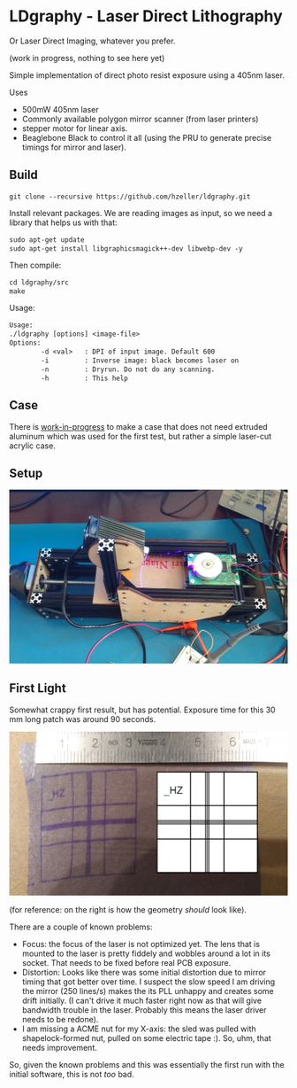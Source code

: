 LDgraphy - Laser Direct Lithography
===================================

Or Laser Direct Imaging, whatever you prefer.

(work in progress, nothing to see here yet)

Simple implementation of direct photo resist exposure using a 405nm laser.

Uses
  * 500mW 405nm laser
  * Commonly available polygon mirror scanner (from laser printers)
  * stepper motor for linear axis.
  * Beaglebone Black to control it all (using the PRU to generate precise
    timings for mirror and laser).

Build
-----
```
git clone --recursive https://github.com/hzeller/ldgraphy.git
```

Install relevant packages. We are reading images as input, so we need a library
that helps us with that:
```
sudo apt-get update
sudo apt-get install libgraphicsmagick++-dev libwebp-dev -y
```

Then compile:
```
cd ldgraphy/src
make
```

Usage:
```
Usage:
./ldgraphy [options] <image-file>
Options:
        -d <val>   : DPI of input image. Default 600
        -i         : Inverse image: black becomes laser on
        -n         : Dryrun. Do not do any scanning.
        -h         : This help
```

Case
----
There is [work-in-progress](./hardware) to make a case that does not need
extruded aluminum which was used for the first test, but rather a simple
laser-cut acrylic case.

Setup
-----
![Initial setup](./img/setup.jpg)

First Light
-----------
Somewhat crappy first result, but has potential. Exposure time for this 30 mm
long patch was around 90 seconds.

![First light](./img/firstexposure.jpg)

(for reference: on the right is how the geometry _should_ look like).

There are a couple of known problems:

  * Focus: the focus of the laser is not optimized yet. The lens that is mounted
    to the laser is pretty fiddely and wobbles around a lot in its socket. That
    needs to be fixed before real PCB exposure.
  * Distortion: Looks like there was some initial distortion due to mirror
    timing that got better over time. I suspect the slow speed I am driving
    the mirror (250 lines/s) makes the its PLL unhappy and creates some drift
    initially.
    (I can't drive it much faster right now as that will give
    bandwidth trouble in the laser. Probably this means the laser driver needs
    to be redone).
  * I am missing a ACME nut for my X-axis: the sled was pulled with
    shapelock-formed nut, pulled on some electric tape :). So, uhm, that needs
    improvement.

So, given the known problems and this was essentially the first run with the
initial software, this is not _too_ bad.